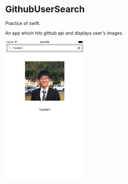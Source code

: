 # GithubUserSearch
Practice of swift.

An app which hits github api and displays user's images.


<img src="https://github.com/1kohei1/GithubUserSearch/blob/master/screenshot1.png" width="250">
